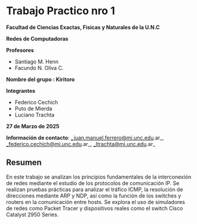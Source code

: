 # Trabajo Practico nro 1
**Facultad de Ciencias Exactas, Fisicas y Naturales de la U.N.C**

**Redes de Computadoras**

**Profesores**
- Santiago M. Henn
- Facundo N. Oliva C.
  
**Nombre del grupo : Kiritoro** 

**Integrantes**
- Federico Cechich
- Puto de Mierda
- Luciano Trachta


**27 de Marzo de 2025**


**Información de contacto**:  _juan.manuel.ferrero@mi.unc.edu.ar_, _federico.cechich@mi.unc.edu.ar_, _ltrachta@mi.unc.edu.ar_ 

## Resumen
En este trabajo se analizan los principios fundamentales de la interconexión de redes mediante el estudio de los protocolos de comunicación IP. Se realizan pruebas prácticas para analizar el tráfico ICMP, la resolución de direcciones mediante ARP y NDP, así como la función de los switches y routers en la comunicación entre hosts. Se explora el uso de simuladores de redes como Packet Tracer y dispositivos reales como el switch Cisco Catalyst 2950 Series.

